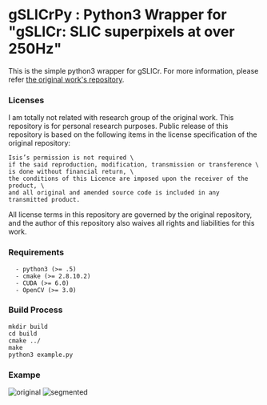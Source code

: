 # gSLICrPy : Python3 Wrapper for "gSLICr: SLIC superpixels at over 250Hz"

This is the simple python3 wrapper for gSLICr.
For more information, please refer [the original work's repository](https://github.com/carlren/gSLICr).

### Licenses

I am totally not related with research group of the original work.
This repository is for personal research purposes.
Public release of this repository is based on the following items in the license specification of the original repository:

```
Isis’s permission is not required \
if the said reproduction, modification, transmission or transference \
is done without financial return, \
the conditions of this Licence are imposed upon the receiver of the product, \
and all original and amended source code is included in any transmitted product.
```
All license terms in this repository are governed by the original repository, and the author of this repository also waives all rights and liabilities for this work.


### Requirements
```
  - python3 (>= .5)
  - cmake (>= 2.8.10.2)
  - CUDA (>= 6.0)  
  - OpenCV (>= 3.0)
```
### Build Process
```
mkdir build
cd build
cmake ../
make
python3 example.py
```

### Exampe

![original](https://github.com/mikigom/SLICrPy/blob/master/example.jpg?raw=true)
![segmented](https://github.com/mikigom/SLICrPy/blob/master/seg_example_results.jpg?raw=true)

